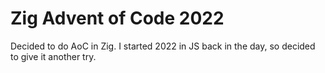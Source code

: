 # Zig Advent of Code 2022

Decided to do AoC in Zig. I started 2022 in JS back in the day, so decided to give it another try.